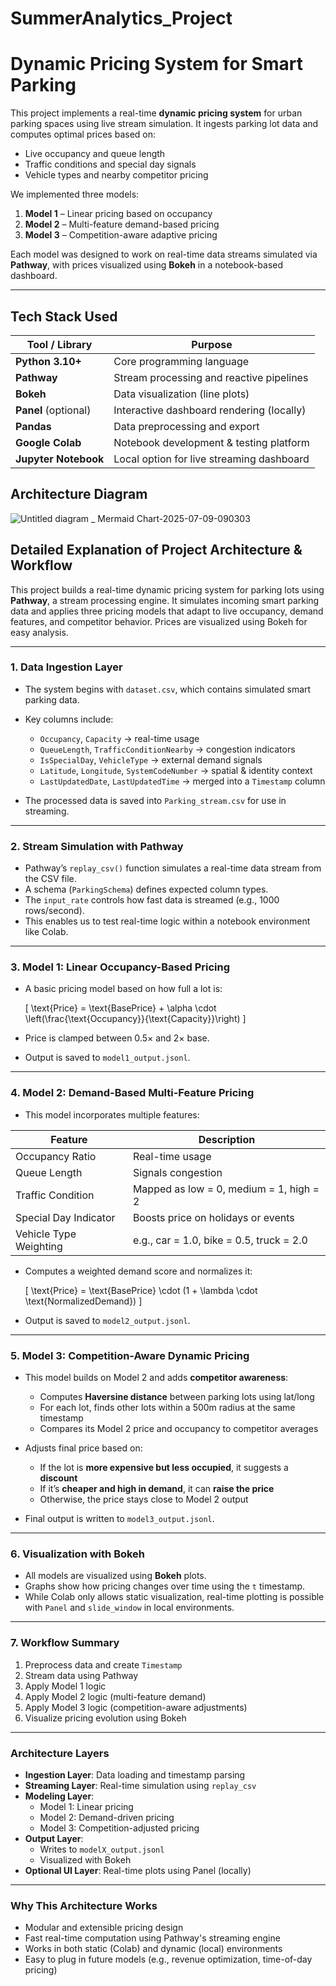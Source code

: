 # SummerAnalytics_Project
# Dynamic Pricing System for Smart Parking

This project implements a real-time **dynamic pricing system** for urban parking spaces using live stream simulation. It ingests parking lot data and computes optimal prices based on:

- Live occupancy and queue length
- Traffic conditions and special day signals
- Vehicle types and nearby competitor pricing

We implemented three models:
1. **Model 1** – Linear pricing based on occupancy
2. **Model 2** – Multi-feature demand-based pricing
3. **Model 3** – Competition-aware adaptive pricing

Each model was designed to work on real-time data streams simulated via **Pathway**, with prices visualized using **Bokeh** in a notebook-based dashboard.

---

## Tech Stack Used

| Tool / Library      | Purpose                                   |
|---------------------|--------------------------------------------|
| **Python 3.10+**     | Core programming language                 |
| **Pathway**          | Stream processing and reactive pipelines |
| **Bokeh**            | Data visualization (line plots)          |
| **Panel** (optional) | Interactive dashboard rendering (locally)|
| **Pandas**           | Data preprocessing and export            |
| **Google Colab**     | Notebook development & testing platform  |
| **Jupyter Notebook** | Local option for live streaming dashboard|

## Architecture Diagram
![Untitled diagram _ Mermaid Chart-2025-07-09-090303](https://github.com/user-attachments/assets/1f319381-025f-4d51-8c94-0c3d6e07e9b0)


##  Detailed Explanation of Project Architecture & Workflow

This project builds a real-time dynamic pricing system for parking lots using **Pathway**, a stream processing engine. It simulates incoming smart parking data and applies three pricing models that adapt to live occupancy, demand features, and competitor behavior. Prices are visualized using Bokeh for easy analysis.

---

###  1. Data Ingestion Layer

- The system begins with `dataset.csv`, which contains simulated smart parking data.
- Key columns include:
  - `Occupancy`, `Capacity` → real-time usage
  - `QueueLength`, `TrafficConditionNearby` → congestion indicators
  - `IsSpecialDay`, `VehicleType` → external demand signals
  - `Latitude`, `Longitude`, `SystemCodeNumber` → spatial & identity context
  - `LastUpdatedDate`, `LastUpdatedTime` → merged into a `Timestamp` column

- The processed data is saved into `Parking_stream.csv` for use in streaming.

---

###  2. Stream Simulation with Pathway

- Pathway’s `replay_csv()` function simulates a real-time data stream from the CSV file.
- A schema (`ParkingSchema`) defines expected column types.
- The `input_rate` controls how fast data is streamed (e.g., 1000 rows/second).
- This enables us to test real-time logic within a notebook environment like Colab.

---

###  3. Model 1: Linear Occupancy-Based Pricing

- A basic pricing model based on how full a lot is:

  \[
  \text{Price} = \text{BasePrice} + \alpha \cdot \left(\frac{\text{Occupancy}}{\text{Capacity}}\right)
  \]

- Price is clamped between 0.5× and 2× base.
- Output is saved to `model1_output.jsonl`.

---

###  4. Model 2: Demand-Based Multi-Feature Pricing

- This model incorporates multiple features:

| Feature                | Description                             |
|------------------------|-----------------------------------------|
| Occupancy Ratio        | Real-time usage                         |
| Queue Length           | Signals congestion                      |
| Traffic Condition      | Mapped as low = 0, medium = 1, high = 2 |
| Special Day Indicator  | Boosts price on holidays or events      |
| Vehicle Type Weighting | e.g., car = 1.0, bike = 0.5, truck = 2.0|

- Computes a weighted demand score and normalizes it:

  \[
  \text{Price} = \text{BasePrice} \cdot (1 + \lambda \cdot \text{NormalizedDemand})
  \]

- Output is saved to `model2_output.jsonl`.

---

###  5. Model 3: Competition-Aware Dynamic Pricing

- This model builds on Model 2 and adds **competitor awareness**:
  - Computes **Haversine distance** between parking lots using lat/long
  - For each lot, finds other lots within a 500m radius at the same timestamp
  - Compares its Model 2 price and occupancy to competitor averages

- Adjusts final price based on:
  - If the lot is **more expensive but less occupied**, it suggests a **discount**
  - If it’s **cheaper and high in demand**, it can **raise the price**
  - Otherwise, the price stays close to Model 2 output

- Final output is written to `model3_output.jsonl`.

---

###  6. Visualization with Bokeh

- All models are visualized using **Bokeh** plots.
- Graphs show how pricing changes over time using the `t` timestamp.
- While Colab only allows static visualization, real-time plotting is possible with `Panel` and `slide_window` in local environments.

---

###  7. Workflow Summary

1. Preprocess data and create `Timestamp`
2. Stream data using Pathway
3. Apply Model 1 logic
4. Apply Model 2 logic (multi-feature demand)
5. Apply Model 3 logic (competition-aware adjustments)
6. Visualize pricing evolution using Bokeh

---

###  Architecture Layers

- **Ingestion Layer**: Data loading and timestamp parsing
- **Streaming Layer**: Real-time simulation using `replay_csv`
- **Modeling Layer**:
  - Model 1: Linear pricing
  - Model 2: Demand-driven pricing
  - Model 3: Competition-adjusted pricing
- **Output Layer**:
  - Writes to `modelX_output.jsonl`
  - Visualized with Bokeh
- **Optional UI Layer**: Real-time plots using Panel (locally)

---

###  Why This Architecture Works

- Modular and extensible pricing design
- Fast real-time computation using Pathway's streaming engine
- Works in both static (Colab) and dynamic (local) environments
- Easy to plug in future models (e.g., revenue optimization, time-of-day pricing)
